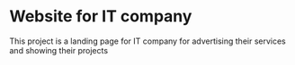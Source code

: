 # Website for IT company
This project is a landing page for IT company for advertising their services and showing their projects